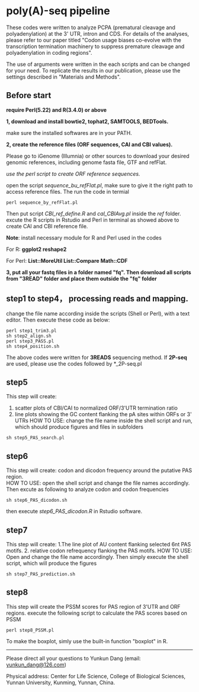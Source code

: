 # poly(A)-seq pipeline

These codes were written to analyze PCPA (prematural cleavage and polyadenylation) at the 3' UTR, intron and CDS. 
For details of the analyses, please refer to our paper titled "Codon usage biases co-evolve with the transcription termination machinery to suppress premature cleavage and polyadenylation in coding regions".

The use of arguments were written in the each scripts and can be changed for your need. To replicate the results in our publication, please use the settings described in "Materials and Methods".  

## Before start
**require Perl(5.22) and R(3.4.0) or above**

**1, download and install bowtie2, tophat2, SAMTOOLS, BEDTools.**

make sure the installed softwares are in your PATH.

**2, create the reference files (ORF sequences, CAI and CBI values).** 

Please go to iGenome (Illumnia) or other sources to download your desired genomic references, including genome fasta file, GTF and refFlat.

*use the perl script to create ORF reference sequences.*

open the script _sequence_bu_refFlat.pl_, make sure to give it the right path to access reference files. The run the code in termial
```
perl sequence_by_refFlat.pl 
```
Then put script _CBI_ref_define.R_ and _cal_CBIAvg.pl_ inside the *ref* folder. excute the R scripts in Rstudio and Perl in terminal as showed above to create CAI and CBI reference file.

**Note**: install necessary module for R and Perl used in the codes

For R: **ggplot2 reshape2**

For Perl: **List::MoreUtil List::Compare Math::CDF** 

**3, put all your fastq files in a folder named "fq". Then download all scripts from "3READ" folder and place them outside the "fq" folder**

## step1 to step4， processing reads and mapping.  
change the file name according inside the scripts (Shell or Perl), with a text editor. Then execute these code as below:
```
perl step1_trim3.pl
sh step2_align.sh
perl step3_PASS.pl
sh step4_position.sh
```
The above codes were written for **3READS** sequencing method. If **2P-seq** are used, please use the codes
followed by *\_2P-seq.pl 
## step5
This step will create:
1. scatter plots of CBI/CAI to normalized ORF/3'UTR termination ratio
2. line plots showing the GC content flanking the pA sites within ORFs or 3' UTRs
HOW TO USE: change the file name inside the shell script and run, which should produce figures and files in subfolders
```
sh step5_PAS_search.pl
```
## step6
This step will create: codon and dicodon frequency around the putative PAS region.  
HOW TO USE: open the shell script and change the file names accordingly. Then excute as following to analyze codon and codon frequencies
```
sh step6_PAS_dicodon.sh
```
then execute _step6_PAS_dicodon.R_ in Rstudio software.
## step7
This step will create: 
1.The line plot of AU content flanking selected 6nt PAS motifs.
2. relative codon refrequency flanking the PAS motifs. 
HOW TO USE: Open and change the file name accordingly. Then simply execute the shell script, which will produce the figures 
```
sh step7_PAS_prediction.sh
```
## step8
This step will create the PSSM scores for PAS region of 3'UTR and ORF regions. 
execute the following script to calculate the PAS scores based on PSSM
```
perl step8_PSSM.pl
```
To make the boxplot, simly use the built-in function "boxplot" in R. 

***
Please direct all your questions to Yunkun Dang (email: yunkun_dang@126.com)

Physical address: Center for Life Science, College of Biological Sciences, Yunnan University, Kunming, Yunnan, China. 
